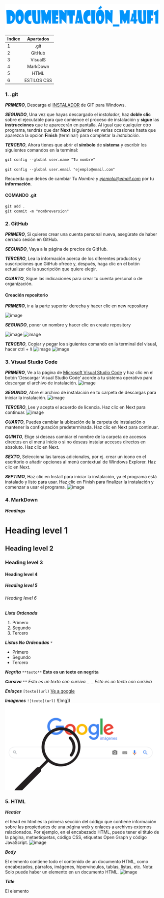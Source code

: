 ![TITULO](https://github.com/lucalm2004/documentaci-n_M4UF1/blob/main/Sin%20t%C3%ADtulo-3.png?raw=true)

| Indice | Apartados |
| - | :-: |
| 1 | .git |
| 2 | GitHub |
| 3 | VisualS |
| 4 | MarkDown |
| 5 | HTML |
| 6 | ESTILOS CSS |



### 1. .git
_**PRIMERO**_, Descarga el [INSTALADOR](https://git-for-windows.github.io/) de GIT para Windows.

_**SEGUNDO**_, Una vez que hayas descargado el *instalador*, haz **doble** **clic** sobre el ejecutable para que comience el proceso de instalación y **sigue** las **instrucciones** que te aparecerán en pantalla. Al igual que cualquier otro programa, tendrás que dar **Next** (siguiente) en varias ocasiones hasta que aparezca la opción **Finish** (terminar) para completar la *instalación*.

_**TERCERO**_, Ahora tienes que abrir el **símbolo** de **sistema** y escribir los siguientes comandos en la terminal:
````
git config --global user.name "Tu nombre"

git config --global user.email "ejemplo@email.com"
````
Recuerda que debes de cambiar Tu *Nombre* y *ejemplo@email.com* por tu **información**.

#### COMANDO .git
````
git add .
git commit -m "nombreversion"
````


### 2. GitHub
_**PRIMERO**_, Si quieres crear una cuenta personal nueva, asegúrate de haber cerrado sesión en GitHub.

_**SEGUNDO**_, Vaya a la página de precios de GitHub.

_**TERCERO**_, Lea la información acerca de los diferentes productos y suscripciones que GitHub ofrece y, después, haga clic en el botón actualizar de la suscripción que quiere elegir.

_**CUARTO**_, Sigue las indicaciones para crear tu cuenta personal o de organización.

#### Creación repositorio

_**PRIMERO**_, ir a la parte superior derecha y hacer clic en new repository

![image](https://user-images.githubusercontent.com/75097605/197509463-b641c243-9560-4219-a181-3dbce1c7a72a.png)

_**SEGUNDO**_, poner un nombre y hacer clic en create repository

![image](https://user-images.githubusercontent.com/75097605/197509788-9184a70b-6de8-4835-84e9-2eed30fec98f.png)
![image](https://user-images.githubusercontent.com/75097605/197509879-78f45872-146a-44b7-84c8-5ef51ae537ec.png)

_**TERCERO**_, Copiar y pegar los siguientes comando en la terminal del visual, hacer ctrl + ñ
![image](https://user-images.githubusercontent.com/75097605/197509995-5cc84dd4-bc0d-4b42-8e2f-b34092269c4e.png)
![image](https://user-images.githubusercontent.com/75097605/197510079-54780cea-f272-435a-b7df-e66bdc79f322.png)



### 3. Visual Studio Code

_**PRIMERO**_, Ve a la página de [Microsoft Visual Studio Code](https://code.visualstudio.com/) y haz clic en el botón ‘Descargar Visual Studio Code’ acorde a tu sistema operativo para descargar el archivo de instalación.
![image](https://user-images.githubusercontent.com/75097605/197510320-0c17a45c-14f1-4baa-ac62-95f2b137e234.png)


_**SEGUNDO**_, Abre el archivo de instalación en tu carpeta de descargas para iniciar la instalación.
![image](https://user-images.githubusercontent.com/75097605/197510546-71e24257-0e5f-40a8-bf18-96731d7ed074.png)


_**TERCERO**_, Lee y acepta el acuerdo de licencia. Haz clic en Next para continuar.
![image](https://user-images.githubusercontent.com/75097605/197510516-89c45e27-3b9a-433f-952f-a735221c1712.png)

_**CUARTO**_, Puedes cambiar la ubicación de la carpeta de instalación o mantener la configuración predeterminada. Haz clic en Next para continuar.

_**QUINTO**_, Elige si deseas cambiar el nombre de la carpeta de accesos directos en el menú Inicio o si no deseas instalar accesos directos en absoluto. Haz clic en Next.

_**SEXTO**_, Selecciona las tareas adicionales, por ej. crear un icono en el escritorio o añadir opciones al menú contextual de Windows Explorer. Haz clic en Next.

_**SEPTIMO**_, Haz clic en Install para iniciar la instalación, ya el programa está instalado y listo para usar. Haz clic en Finish para finalizar la instalación y comenzar a usar el programa.
![image](https://user-images.githubusercontent.com/75097605/197510640-3ba54873-6d50-4dff-ba74-a4b764916cd8.png)


### 4. MarkDown
_**Headings**_
# Heading level 1	
## Heading level 2
### Heading level 3	
#### Heading level 4
##### Heading level 5	
###### Heading level 6

_**Lista Ordenada**_
1. Primero
2. Segundo
3. Tercero

_**Listas No Ordenadas**_
``
*
``
* Primero
* Segundo
* Tercero

_**Negrita**_
``
**texto**
``
**Esto es un texto en negrita**

_**Cursiva**_
``
**
``
*Esto es un texto con cursiva*
``
_ _
``
_Esto es un texto con cursiva_

_**Enlaçes**_
``
[texto](url)
``
[Ve a google](https://google.com)

_**Imagenes**_
``
![texto](url)
``
![Img](![image](https://github.com/lucalm2004/documentaci-n_M4UF1/blob/main/197508424-7d5748ea-2def-4f34-8186-16296dd73b37.png?raw=true)



### 5. HTML
_**Header**_

el head en html es la primera sección del código que contiene información sobre las propiedades de una página web y enlaces a archivos externos relacionados. Por ejemplo, en el encabezado HTML, puede tener el título de la página, metaetiquetas, código CSS, etiquetas Open Graph y código JavaScript.
![image](https://user-images.githubusercontent.com/75097605/197511613-8a90c51c-67a3-4f60-87b5-ac758d050671.png)

_**Body**_

El elemento <body> contiene todo el contenido de un documento HTML, como encabezados, párrafos, imágenes, hipervínculos, tablas, listas, etc. Nota: Solo puede haber un elemento <body> en un documento HTML.
  ![image](https://user-images.githubusercontent.com/75097605/197511722-380f3e23-06ab-4473-afed-d74d6da2107e.png)
  
_**Title**_

El elemento <title>: Título descriptivo de la página web. Normalmente aparece en la barra del navegador, también es el texto que se almacena en los marcadores del navegador (lista de marcadores).
![image](https://user-images.githubusercontent.com/75097605/208615143-f52d0ec5-fbe3-4b0c-9cb4-a8e9d912f51e.png)

_**Meta**_

El elemento <meta />: Metainformación de la página. Podemos poner varias marcas <meta>, que proporcionan información no visible del documento.
![image](https://user-images.githubusercontent.com/75097605/208615122-8aa6e609-e5b5-4810-b4a2-7f8627f0d79b.png)

_**Heading**_
  
 El heading implementan seis niveles de encabezado del documento, h1 es el más importante, y h6 , el menos importante.
  
 **h1,h2,h3,h4,h5,h6**
<h1> head1 </h1>
<h2> head2 </h2>
<h3> head3 </h3>
<h4> head4 </h4>
<h5> head5 </h5>
<h6> head6 </h6>
  
![image](https://user-images.githubusercontent.com/75097605/197512693-234c847d-0e8a-4185-af24-147ae67eeeed.png)

_**Favicon**_
  
  El Favicon es un pequeño ícono de 16x16 píxeles que se utiliza en los navegadores web para representar un sitio o una página web.
    <link rel="shortcut icon" href="img/logo.jpg" type="image/x-icon">
  
![image](https://user-images.githubusercontent.com/75097605/197512850-bcb07b25-e4db-4e8e-a53d-59d90e9b07eb.png)

_**Parrafo**_
  
 El elemento p (párrafo) es el apropiado para distribuir el texto en párrafos.
  <p>texto</p>
  
_**Salto de linea**_
  
 El elemento HTML line break <br> produce un salto de línea en el texto
  <br>
  ![image](https://user-images.githubusercontent.com/75097605/197519440-a4ff4b2b-b72c-4883-a2ac-f57f63259779.png)
  
_**Linea**_
  
 El elemento HTML <hr> representa un cambio de tema entre párrafos
<hr>
  ![image](https://user-images.githubusercontent.com/75097605/197519283-8625bccb-84aa-42a4-b1a7-31b078347663.png)

_**Imagen**_
  
  El elemento de imagen HTML <`img> representa una imagen en el documento.
 img src="img/image.jpg" alt=""
  
![image](https://user-images.githubusercontent.com/75097605/197519518-e7e205b1-0f2e-4b6b-822d-57af5dc4cc29.png)

_**Div**_
  
El Div se emplea para definir un bloque de contenido o sección de la página, para poder aplicarle diferentes estilos e incluso para realizar operaciones sobre ese bloque específico. 
![image](https://user-images.githubusercontent.com/75097605/208616744-22dbdfe5-6ee8-43b6-a17a-b20061197f53.png)

_**Links**_
  
 Con la a crea un enlace a otras páginas de internet, archivos o ubicaciones dentro de la misma página, direcciones de correo, o cualquier otra URL.
![image](https://user-images.githubusercontent.com/75097605/208616839-5518f413-0d94-4af7-92be-c064699e3224.png)

  ### 6. Estilos CSS
  
  CSS, o "hojas de estilo en cascada", se utiliza para diseñar y personalizar páginas web. Se puede usar para ajustar el tamaño del contenido, el espaciado, el color y la fuente, o agregar características decorativas, como animaciones o dividir el contenido en columnas.

  _**Tipos de elementos**_

  - Elementos en bloque: block elements en inglés siempre empiezan en una nueva línea y ocupan todo el espacio disponible hasta el final de la línea.
  - Elementos en linea: Los inline elements en inglés son aquellos que se encuentran en el texto del documento HTML. También son a veces llamados elementos de nivel de texto.
  
  _**Tipos de atributos:**_

  - Atributos genèricos: son aquellos que los defines por el propio elemento, es decir con el nombre de la misma etiqueta
  
  - Atributos Core: Son aquellos que los defines en la etiqueta dandole un nombre para poder definirlos, para ello hay tipos, si lo defines como tipo clase pondras . en css lo puedes poner en las etiquetas que quieras, si los defines por id pondras # solo se puede en uno, style se usa para añadirlos en la propia etiqueta los estilos que le querramos meter y title se usa para añadir informacion pequeña dentra de un elemento. 
  ![image](https://user-images.githubusercontent.com/75097605/208622760-6b98cde3-fc78-4b0a-a3e0-a76a20619f00.png)
 
 
  _**Tipos de selectores:**_
  - Selectores de atributos: Permite que afecte el estilo a aquel atributo que contenga la etiqueta, es decir todas los que tengas 'alt' o puedes epecificar tambien con el 'src:google.com'
  - Selectores de hijo: Son aquellos estilos a lo que quieras dar al hijo, es decir, afecta a todas las que esten seguidas pero cuando haya otra etiueta en medio ya no se aplicara. 
  - Selectores descendientes: olo seleccionan elementos descendientes DIRECTOS, los selectores de descendientes seleccionan los elementos pertinentes EN CUALQUIER PUNTO de la jerarquía del elemento.

    _**Ejemplos de estilos:**_
  
  - Color: blue; --> cambia el color de la letra
  - Background-color: blue; --> cambia el color del fondo
  - margin: 10px 2px 10px 2px; --> aplica un margen
  - padding: 10px 2px 10px 2px; --> aplica un relleno
  - border-radius: 10px --> aplica un borde completo
  - text-align: center/justify; --> pone el texto con el formato que quieras
  - width: 100%; --> ancho 
  - height: 100%; --> largo
  - text-decoration: none; -->  quita la decoracion
  - background-image: url('url de la imagen/ruta de la imagen'); --> añade una imagen de fondo 
  - font-size: 20px; --> regula la grandez de la letra
  - font-family: 'Arial', cursive; --> cambia el tipo de fuente del documento 
  - border-color: white; --> cambia el color del borde
  - border-style: solid; --> añade un borde
 

